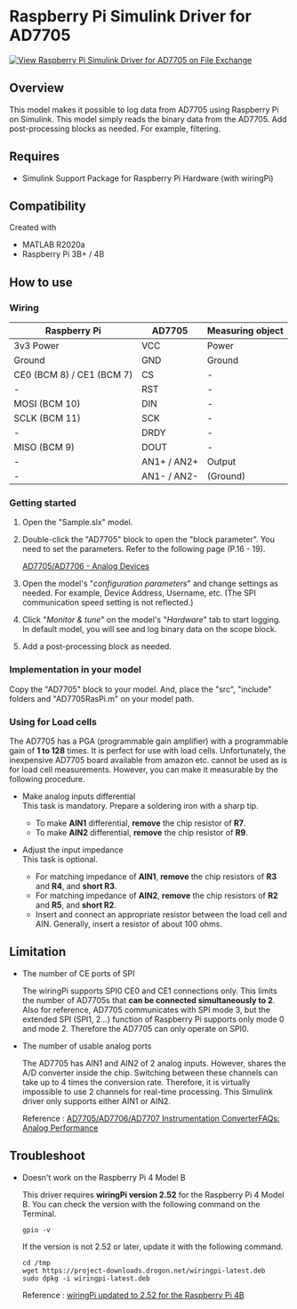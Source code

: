 # Raspberry Pi Simulink Driver for AD7705

[![View Raspberry Pi Simulink Driver for AD7705 on File Exchange](https://www.mathworks.com/matlabcentral/images/matlab-file-exchange.svg)](https://jp.mathworks.com/matlabcentral/fileexchange/78420-raspberry-pi-simulink-driver-for-ad7705)

## Overview
This model makes it possible to log data from AD7705 using Raspberry Pi on Simulink. This model simply reads the binary data from the AD7705. Add post-processing blocks as needed. For example, filtering.

## Requires
* Simulink Support Package for Raspberry Pi Hardware (with wiringPi)

## Compatibility
Created with
* MATLAB R2020a
* Raspberry Pi 3B+ / 4B

## How to use
### Wiring

| Raspberry Pi | AD7705 | Measuring object |
----|----|----
| 3v3 Power | VCC | Power |
| Ground | GND | Ground |
| CE0 (BCM 8) / CE1 (BCM 7) | CS | - |
| - | RST | - |
| MOSI (BCM 10) | DIN | - |
| SCLK (BCM 11) | SCK | - |
| - | DRDY | - |
| MISO (BCM 9) | DOUT | - |
| - | AN1+ / AN2+ | Output |
| - | AN1- / AN2- | (Ground) |

### Getting started
1. Open the "Sample.slx" model.

2. Double-click the "AD7705" block to open the "block parameter". You need to set the parameters. Refer to the following page (P.16 - 19).

   [AD7705/AD7706 - Analog Devices](https://www.analog.com/media/en/technical-documentation/data-sheets/AD7705_7706.pdf)

3. Open the model's "*configuration parameters*" and change settings as needed. For example, Device Address, Username, etc. (The SPI communication speed setting is not reflected.)

4. Click "*Monitor & tune*" on the model's "*Hardware*" tab to start logging. In default model, you will see and log binary data on the scope block.

5. Add a post-processing block as needed.

### Implementation in your model
Copy the "AD7705" block to your model. And, place the "src", "include" folders and "AD7705RasPi.m" on your model path.

### Using for Load cells
The AD7705 has a PGA (programmable gain amplifier) ​​with a programmable gain of **1 to 128** times. It is perfect for use with load cells. Unfortunately, the inexpensive AD7705 board available from amazon etc. cannot be used as is for load cell measurements. However, you can make it measurable by the following procedure.

* Make analog inputs differential\
  This task is mandatory. Prepare a soldering iron with a sharp tip.

  * To make **AIN1** differential, **remove** the chip resistor of **R7**.
  * To make **AIN2** differential, **remove** the chip resistor of **R9**.


* Adjust the input impedance\
  This task is optional.

  * For matching impedance of **AIN1**, **remove** the chip resistors of **R3** and **R4**, and **short R3**.
  * For matching impedance of **AIN2**, **remove** the chip resistors of **R2** and **R5**, and **short R2**.
  * Insert and connect an appropriate resistor between the load cell and AIN. Generally, insert a resistor of about 100 ohms.

## Limitation
* The number of CE ports of SPI

  The wiringPi supports SPI0 CE0 and CE1 connections only. This limits the number of AD7705s that **can be connected simultaneously to 2**.\
  Also for reference, AD7705 communicates with SPI mode 3, but the extended SPI (SPI1, 2...) function of Raspberry Pi supports only mode 0 and mode 2. Therefore the AD7705 can only operate on SPI0.

* The number of usable analog ports

  The AD7705 has AIN1 and AIN2 of 2 analog inputs. However, shares the A/D converter inside the chip. Switching between these channels can take up to 4 times the conversion rate. Therefore, it is virtually impossible to use 2 channels for real-time processing. This Simulink driver only supports either AIN1 or AIN2.

  Reference : [AD7705/AD7706/AD7707 Instrumentation ConverterFAQs: Analog Performance](https://www.analog.com/media/cn/technical-documentation/frequently-asked-questions/AD7705_6_7_ANALOG_PERFORMANCE.pdf)

## Troubleshoot
* Doesn't work on the Raspberry Pi 4 Model B

  This driver  requires **wiringPi version 2.52** for the Raspberry Pi 4 Model B. You can check the version with the following command on the Terminal.
  ```
  gpio -v
  ```
  If the version is not 2.52 or later, update it with the following command.
  ```
  cd /tmp
  wget https://project-downloads.drogon.net/wiringpi-latest.deb
  sudo dpkg -i wiringpi-latest.deb
  ```

  Reference : [wiringPi updated to 2.52 for the Raspberry Pi 4B](http://wiringpi.com/wiringpi-updated-to-2-52-for-the-raspberry-pi-4b/)
